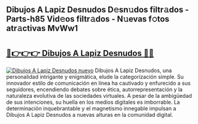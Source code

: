 ## Dibujos A Lapiz Desnudos D𝚎sn𝚞dos filtr𝚊dos - Parts-h85 Vid𝚎os filtr𝚊dos - N𝚞evas f𝚘tos atr𝚊ctivas MvWw1

# <h2><a href="http://mb8j8kw.tromn.icu/?c=Dibujos+A+Lapiz+Desnudos">🔗👉👉👉 Dibujos A Lapiz Desnudos 🔗🔗</a></h2>

[![Dibujos A Lapiz Desnudos nuevo](https://i.imgur.com/pEAQMta.gif)](http://mb8j8kw.tromn.icu/?c=Dibujos+A+Lapiz+Desnudos)
Dibujos A Lapiz Desnudos, una personalidad intrigante y enigmática, elude la categorización simple. Su innovador estilo de comunicación en línea ha cautivado y enfurecido a sus seguidores, encendiendo debates sobre ética, autorrepresentación y la naturaleza evolutiva de las sociedades virtuales. A pesar de la ambigüedad de sus intenciones, su huella en los medios digitales es imborrable. La determinación inquebrantable y el magnetismo innegable impulsan a Dibujos A Lapiz Desnudos a nuevas alturas en la comunidad digital.
